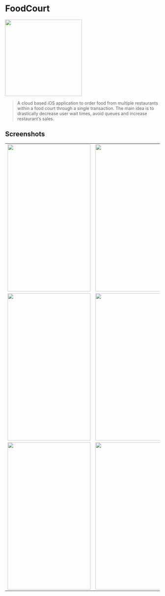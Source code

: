 # FoodCourt

<img src="https://i.imgur.com/c8WW68T.png"  width="250" height="250">

> A cloud based iOS application to order food from multiple restaurants within a food court through a single transaction. The main idea is to drastically decrease user wait times, avoid queues and increase restaurant’s sales. 

## Screenshots

<table>
  <tr>
    <td><img src="https://imgur.com/8n1sH8L.png" height = "480" width="270"></td>
    <td><img src="https://imgur.com/cOvu96t.png" height = "480" width="270"></td>
    <td><img src="https://imgur.com/c2zTRPl.png" height = "480" width="270"></td>
  </tr>
  <tr>
    <td><img src="https://imgur.com/5IbMZmr.png" height = "480" width="270"></td>
    <td><img src="https://imgur.com/oYmsMKS.png" height = "480" width="270"></td>
    <td><img src="https://imgur.com/nQgZ9Us.png" height = "480" width="270"></td>
  </tr>
  <tr>
    <td><img src="https://imgur.com/U5d5jky.png" height = "480" width="270"></td>
    <td><img src="https://imgur.com/fyAJIOB.png" height = "480" width="270"></td>
    <td><img src="https://imgur.com/ls4Z0uJ.png" height = "480" width="270"></td>
  </tr>
</table>
